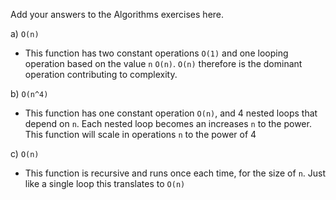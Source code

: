 Add your answers to the Algorithms exercises here.

a) `O(n)`

- This function has two constant operations `O(1)` and one looping operation
  based on the value `n` `O(n)`. `O(n)` therefore is the dominant operation
  contributing to complexity.

b) `O(n^4)`

- This function has one constant operation `O(n)`, and 4 nested loops that
  depend on `n`. Each nested loop becomes an increases `n` to the power.
  This function will scale in operations `n` to the power of 4

c) `O(n)`

- This function is recursive and runs once each time, for the size of `n`.
  Just like a single loop this translates to `O(n)`
